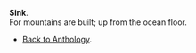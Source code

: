 **Sink**.  
For mountains are built;
up from the ocean floor.  

- <a href="https://kushalsamant.github.io/anthology.html">Back to Anthology</a>.  